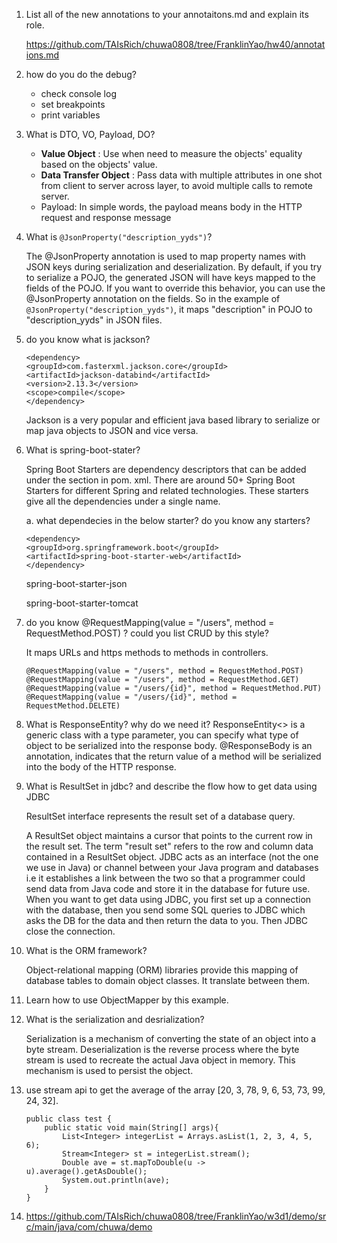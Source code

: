 1. List all of the new annotations to your annotaitons.md and explain its role.

   https://github.com/TAIsRich/chuwa0808/tree/FranklinYao/hw40/annotations.md

2. how do you do the debug?

   - check console log
   - set breakpoints
   - print variables

3. What is DTO, VO, Payload, DO?

   - **Value Object** : Use when need to measure the objects' equality based on the objects' value.
   - **Data Transfer Object** : Pass data with multiple attributes in one shot from client to server across layer, to avoid multiple calls to remote server.
   - Payload: In simple words, the payload means body in the HTTP request and response message

4. What is `@JsonProperty("description_yyds")`?

   The @JsonProperty annotation is used to map property names with JSON keys during serialization and deserialization. By default, if you try to serialize a POJO, the generated JSON will have keys mapped to the fields of the POJO. If you want to override this behavior, you can use the @JsonProperty annotation on the fields. So in the example of `@JsonProperty("description_yyds")`, it maps "description" in POJO to "description_yyds" in JSON files.

5. do you know what is jackson?

   ```
   <dependency>
   <groupId>com.fasterxml.jackson.core</groupId>
   <artifactId>jackson-databind</artifactId>
   <version>2.13.3</version>
   <scope>compile</scope>
   </dependency>
   ```

   Jackson is a very popular and efficient java based library to serialize or map java objects to JSON and vice versa.

6. What is spring-boot-stater?

   Spring Boot Starters are dependency descriptors that can be added under the <dependencies> section in pom. xml. There are around 50+ Spring Boot Starters for different Spring and related technologies. These starters give all the dependencies under a single name.

   a. what dependecies in the below starter? do you know any starters?

   ```
   <dependency>
   <groupId>org.springframework.boot</groupId>
   <artifactId>spring-boot-starter-web</artifactId>
   </dependency>
   ```

   spring-boot-starter-json

   spring-boot-starter-tomcat

7. do you know @RequestMapping(value = "/users", method = RequestMethod.POST) ? could you list CRUD by this style?

   It maps URLs and https methods to methods in controllers.

   ```
   @RequestMapping(value = "/users", method = RequestMethod.POST)
   @RequestMapping(value = "/users", method = RequestMethod.GET)
   @RequestMapping(value = "/users/{id}", method = RequestMethod.PUT)
   @RequestMapping(value = "/users/{id}", method = RequestMethod.DELETE)
   ```

8. What is ResponseEntity? why do we need it?
   ResponseEntity<> is a generic class with a type parameter, you can specify what type of object to be serialized into the response body. @ResponseBody is an annotation, indicates that the return value of a method will be serialized into the body of the HTTP response.

9. What is ResultSet in jdbc? and describe the flow how to get data using JDBC

   ResultSet interface represents the result set of a database query.

   A ResultSet object maintains a cursor that points to the current row in the result set. The term "result set" refers to the row and column data contained in a ResultSet object.
   JDBC acts as an interface (not the one we use in Java) or channel between your Java program and databases i.e it establishes a link between the two so that a programmer could send data from Java code and store it in the database for future use. When you want to get data using JDBC, you first set up a connection with the database, then you send some SQL queries to JDBC which asks the DB for the data and then return the data to you. Then JDBC close the connection.

10. What is the ORM framework?

    Object-relational mapping (ORM) libraries provide this mapping of database tables to domain object classes. It translate between them.

11. Learn how to use ObjectMapper by this example.

12. What is the serialization and desrialization?

    Serialization is a mechanism of converting the state of an object into a byte stream. Deserialization is the reverse process where the byte stream is used to recreate the actual Java object in memory. This mechanism is used to persist the object.

13. use stream api to get the average of the array [20, 3, 78, 9, 6, 53, 73, 99, 24, 32].

    ```
    public class test {
        public static void main(String[] args){
            List<Integer> integerList = Arrays.asList(1, 2, 3, 4, 5, 6);
            Stream<Integer> st = integerList.stream();
            Double ave = st.mapToDouble(u -> u).average().getAsDouble();
            System.out.println(ave);
        }
    }
    ```

14. https://github.com/TAIsRich/chuwa0808/tree/FranklinYao/w3d1/demo/src/main/java/com/chuwa/demo